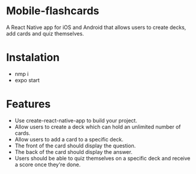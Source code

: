 # Mobile-flashcards

A React Native app for iOS and Android that allows users to create decks, add cards and quiz themselves.

# Instalation

- nmp i 
- expo start


# Features
- Use create-react-native-app to build your project.
- Allow users to create a deck which can hold an unlimited number of cards.
- Allow users to add a card to a specific deck.
- The front of the card should display the question.
- The back of the card should display the answer.
- Users should be able to quiz themselves on a specific deck and receive a score once they're done. 
